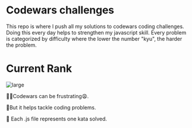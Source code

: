 # Codewars challenges 
This repo is where I push all my solutions to codewars coding challenges. Doing this every day helps to strengthen my javascript skill.  Every problem is categorized by difficulty where the lower the number "kyu", the harder the problem.
# Current Rank


![large](https://user-images.githubusercontent.com/97654031/216788322-cab2c1cb-4af3-412e-8228-a4df6a1c533a.svg)



🤦‍♂️Codewars can be frustrating😩.

🥳But it helps tackle coding problems.

🎯 Each .js file represents one kata solved.
